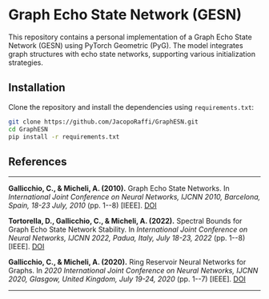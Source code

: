 # Graph Echo State Network (GESN)

This repository contains a personal implementation of a Graph Echo State Network (GESN) using PyTorch Geometric (PyG). The model integrates graph structures with echo state networks, supporting various initialization strategies.

## Installation

Clone the repository and install the dependencies using `requirements.txt`:

```bash
git clone https://github.com/JacopoRaffi/GraphESN.git
cd GraphESN
pip install -r requirements.txt
```

## References
---

**Gallicchio, C., & Micheli, A. (2010).** Graph Echo State Networks. In *International Joint Conference on Neural Networks, IJCNN 2010, Barcelona, Spain, 18-23 July, 2010* (pp. 1--8) [IEEE]. [DOI](https://doi.org/10.1109/IJCNN.2010.5596796)

**Tortorella, D., Gallicchio, C., & Micheli, A. (2022).** Spectral Bounds for Graph Echo State Network Stability. In *International Joint Conference on Neural Networks, IJCNN 2022, Padua, Italy, July 18-23, 2022* (pp. 1--8) [IEEE]. [DOI](https://doi.org/10.1109/IJCNN55064.2022.9892102)

**Gallicchio, C., & Micheli, A. (2020).** Ring Reservoir Neural Networks for Graphs. In *2020 International Joint Conference on Neural Networks, IJCNN 2020, Glasgow, United Kingdom, July 19-24, 2020* (pp. 1--7) [IEEE]. [DOI](https://doi.org/10.1109/IJCNN48605.2020.9206723)

---
